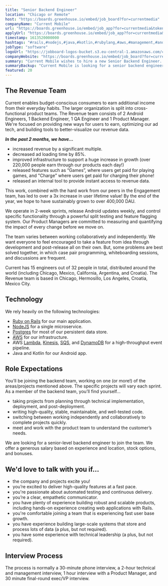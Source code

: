 ```yaml
---
title: "Senior Backend Engineer"
location: "Chicago or Remote"
host: "https://boards.greenhouse.io/embed/job_board?for=currentmedia"
companyName: "Current Mobile"
url: "https://boards.greenhouse.io/embed/job_app?for=currentmedia&token=4385756002"
applyUrl: "https://boards.greenhouse.io/embed/job_app?for=currentmedia&token=4385756002#app"
timestamp: 1613520000000
hashtags: "#rails,#nodejs,#java,#kotlin,#rubylang,#aws,#management,#android,#operations,#postgresql"
jobType: "software"
logoUrl: "https://jobboard-logos-bucket.s3.eu-central-1.amazonaws.com/current-mobile"
companyWebsite: "https://boards.greenhouse.io/embed/job_board?for=currentmedia"
summary: "Current Mobile wishes to hire a new Senior Backend Engineer. If you have plenty of experience building robust and scalable products, including hands-on experience creating web applications with Rails, consider applying."
summaryBackup: "Current Mobile is looking for a senior backend engineer that has experience in: #rails, #management, #android."
featured: 20
---
```


## The Revenue Team

Current enables budget-conscious consumers to earn additional income from their everyday habits. The larger organization is split into cross-functional product teams. The Revenue team consists of 2 Android Engineers, 1 Backend Engineer, 1 QA Engineer and 1 Product Manager. We're focused on providing new ways for users to earn, optimizing our ad tech, and building tools to better-visualize our revenue data.

**_In the past 2 months, we have…_**

*   increased revenue by a significant multiple.
*   decreased ad loading time by 85%.
*   improved infrastructure to support a huge increase in growth (over 220,000 people earn through our products each day!)
*   released features such as “Games”, where users get paid for playing games, and "Charge" where users get paid for charging their phone!
*   released an internal tool to provide instant access to revenue data.

This work, combined with the hard work from our peers in the Engagement team, has led to over a 3x increase in user lifetime value! By the end of the year, we hope to have sustainably grown to over 400,000 DAU.

We operate in 2-week sprints, release Android updates weekly, and control specific functionality through a powerful split testing and feature flagging system. Our Product Managers are committed to measuring and quantifying the impact of every change before we move on.

The team varies between working collaboratively and independently. We want everyone to feel encouraged to take a feature from idea through development and post-release all on their own. But, some problems are best solved together, in which case pair programming, whiteboarding sessions, and discussions are frequent.

Current has 15 engineers out of 32 people in total, distributed around the world (including Chicago, Mexico, California, Argentina, and Croatia). The Revenue team is based in Chicago, Hermosillo, Los Angeles, Croatia, Mexico City.

## Technology

We rely heavily on the following technologies:

*   [Ruby on Rails](https://rubyonrails.org/) for our main application.
*   [NodeJS](https://nodejs.org/) for a single microservice.
*   [Postgres](https://www.postgresql.org/) for most of our persistent data store.
*   [AWS](https://aws.amazon.com/) for our infrastructure.
*   AWS [Lambda](https://aws.amazon.com/lambda/), [Kinesis](https://aws.amazon.com/kinesis/), [SQS](https://aws.amazon.com/sqs/), and [DynamoDB](https://aws.amazon.com/dynamodb/) for a high-throughput event pipeline.
*   Java and Kotlin for our Android app.

## Role Expectations

You’ll be joining the backend team, working on one (or more!) of the areas/projects mentioned above. The specific projects will vary each sprint. As a member of the backend team, you’ll find yourself...

*   taking projects from planning through technical implementation, deployment, and post-deployment.
*   writing high-quality, stable, maintainable, and well-tested code.
*   switching between working independently and collaboratively to complete projects quickly.
*   meet and work with the product team to understand the customer’s needs.

We are looking for a senior-level backend engineer to join the team. We offer a generous salary based on experience and location, stock options, and bonuses.

## We'd love to talk with you if…

*   the company and projects excite you!
*   you’re excited to deliver high-quality features at a fast pace.
*   you're passionate about automated testing and continuous delivery.
*   you’re a clear, empathetic communicator.
*   you have plenty of experience building robust and scalable products, including hands-on experience creating web applications with Rails.
*   you're comfortable joining a team that is experiencing fast user base growth.
*   you have experience building large-scale systems that store and process lots of data (a plus, but not required).
*   you have some experience with technical leadership (a plus, but not required).

## Interview Process

The process is normally a 30-minute phone interview, a 2-hour technical and management interview, 1 hour interview with a Product Manager, and 30 minute final-round exec/VP interview.
